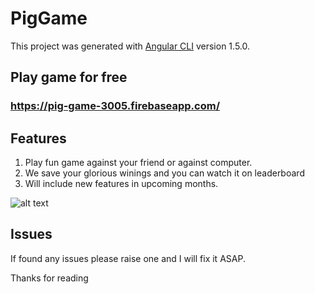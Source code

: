 # PigGame

This project was generated with [Angular CLI](https://github.com/angular/angular-cli) version 1.5.0.

## Play game for free
### https://pig-game-3005.firebaseapp.com/

## Features
1. Play fun game against your friend or against computer.
2. We save your glorious winings and you can watch it on leaderboard
3. Will include new features in upcoming months.

![alt text](https://i.imgur.com/zq8PqXx.png)
## Issues
If found any issues please raise one and I will fix it ASAP.

Thanks for reading

